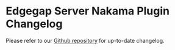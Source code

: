 # Edgegap Server Nakama Plugin Changelog

Please refer to our [Github repository](https://github.com/edgegap/edgegap-server-nakama-plugin/releases) for up-to-date changelog.
